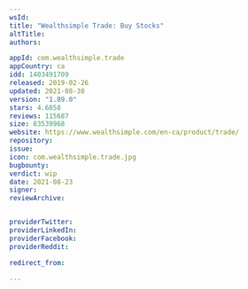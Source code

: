 ```yaml
---
wsId: 
title: "Wealthsimple Trade: Buy Stocks"
altTitle: 
authors:

appId: com.wealthsimple.trade
appCountry: ca
idd: 1403491709
released: 2019-02-26
updated: 2021-08-30
version: "1.89.0"
stars: 4.6858
reviews: 115687
size: 83539968
website: https://www.wealthsimple.com/en-ca/product/trade/
repository: 
issue: 
icon: com.wealthsimple.trade.jpg
bugbounty: 
verdict: wip
date: 2021-08-23
signer: 
reviewArchive:


providerTwitter: 
providerLinkedIn: 
providerFacebook: 
providerReddit: 

redirect_from:

---
```


